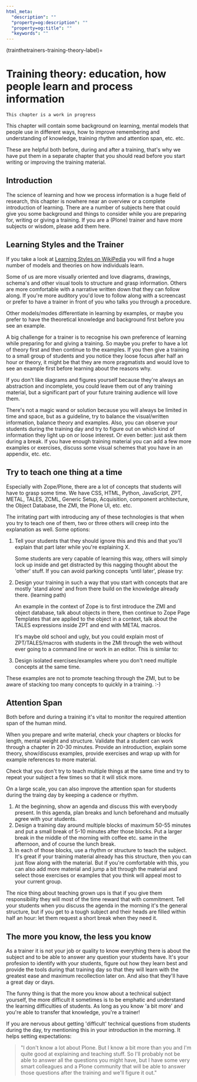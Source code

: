 ```yaml
---
html_meta:
  "description": ""
  "property=og:description": ""
  "property=og:title": ""
  "keywords": ""
---
```


(trainthetrainers-training-theory-label)=

# Training theory: education, how people learn and process information

```{warning}
This chapter is a work in progress
```

This chapter will contain some background on learning, mental models that people use in different ways, how to improve remembering and understanding of knowledge, training rhythm and attention span, etc. etc.

These are helpful both before, during and after a training, that's why we have put them in a separate chapter that you should read before you start writing or improving the training material.

## Introduction

The science of learning and how we process information is a huge field of research, this chapter is nowhere near an overview or a complete introduction of learning. There are a number of subjects here that could give you some background and things to consider while you are preparing for, writing or giving a training. If you are a (Plone) trainer and have more subjects or wisdom, please add them here.

## Learning Styles and the Trainer

If you take a look at [Learning Styles on WikiPedia](https://en.wikipedia.org/wiki/Learning_styles) you will find a huge number of models and theories on how individuals learn.

Some of us are more visually oriented and love diagrams, drawings, schema's and other visual tools to structure and grasp information. Others are more comfortable with a narrative written down that they can follow along. If you're more auditory you'd love to follow along with a screencast or prefer to have a trainer in front of you who talks you through a procedure.

Other models/modes differentiate in learning by examples, or maybe you prefer to have the theoretical knowledge and background first before you see an example.

A big challenge for a trainer is to recognise his own preference of learning while preparing for and giving a training. So maybe you prefer to have a lot of theory first and then continue to the examples. If you then give a training to
a small group of students and you notice they loose focus after half an hour or theory, it might be that they are more pragmatists and would love to see an example first before learning about the reasons why.

If you don't like diagrams and figures yourself because they're always an abstraction and incomplete, you could leave them out of any training material, but a significant part of your future training audience will love them.

There's not a magic wand or solution because you will always be limited in time and space, but as a guideline, try to balance the visual/written information, balance theory and examples. Also, you can observe your students during the training day and try to figure out on which kind of information they light up on or loose interest. Or even better: just ask them during a break. If you have enough training material you can add a few more examples or exercises, discuss some visual schemes that you have in an appendix, etc. etc.

## Try to teach one thing at a time

Especially with Zope/Plone, there are a lot of concepts that students will have to grasp some time. We have CSS, HTML, Python, JavaScript, ZPT, METAL, TALES, ZCML, Generic Setup, Acquisition, component architecture, the Object Database, the ZMI, the Plone UI, etc. etc.

The irritating part with introducing any of these technologies is that when you try to teach one of them, two or three others will creep into the explanation as well. Some options:

1. Tell your students that they should ignore this and this and that you'll
   explain that part later while you're explaining X.

   Some students are very capable of learning this way, others will simply
   lock up inside and get distracted by this nagging thought about the 'other'
   stuff. If you can avoid parking concepts 'until later', please try:

2. Design your training in such a way that you start with concepts that
   are mostly 'stand alone' and from there build on the knowledge already
   there. (learning path)

   An example in the context of Zope is to first introduce the ZMI and object
   database, talk about objects in there, then continue to Zope Page Templates
   that are applied to the object in a context, talk about the TALES
   expressions inside ZPT and end with METAL macros.

   It's maybe old school and ugly, but you could explain most of
   ZPT/TALES/macros with students in the ZMI through the web without ever going
   to a command line or work in an editor. This is similar to:

3. Design isolated exercises/examples where you don't need multiple concepts
   at the same time.

These examples are not to promote teaching through the ZMI, but to be aware of stacking too many concepts to quickly in a training. :-)

## Attention Span

Both before and during a training it's vital to monitor the required attention span of the human mind.

When you prepare and write material, check your chapters or blocks for length, mental weight and structure.  Validate that a student can work through a chapter in 20-30 minutes. Provide an introduction, explain some theory, show/discuss examples, provide exercises and wrap up with for example references to more material.

Check that you don't try to teach multiple things at the same time and try to repeat your subject a few times so that it will stick more.

On a large scale, you can also improve the attention span for students during the traing day by keeping a cadence or rhythm.

1. At the beginning, show an agenda and discuss this with everybody present. In this agenda, plan breaks and lunch beforehand and mutually agree with your students.
2. Design a training day around multiple blocks of maximum 50-55 minutes and put a small break of 5-10 minutes after those blocks. Put a larger break in the middle of the morning with coffee etc. same in the afternoon, and of course the lunch break.
3. In each of those blocks, use a rhythm or structure to teach the subject. It's great if your training material already has this structure, then you can just flow along with the material. But if you're comfortable with this, you can also add more material and jump a bit through the material and select those exercises or examples that you think will appeal most to your current group.

The nice thing about teaching grown ups is that if you give them responsibility they will most of the time reward that with commitment. Tell your students when you discuss the agenda in the morning it's the general structure, but if you get to a tough subject and their heads are filled within half an hour: let them request a short break when they need it.

## The more you know, the less you know

As a trainer it is not your job or quality to know everything there is about the subject and to be able to answer any question your students have. It's your profesion to identify with your students, figure out how they learn best and provide the tools during that training day so that they will learn with the greatest ease and maximum recollection later on. And also that they'll have a great day or days.

The funny thing is that the more you know about a technical subject yourself, the more difficult it sometimes is to be emphatic and understand the learning difficulties of students. As long as you know 'a bit more' and you're able to transfer that knowledge, you're a trainer!

If you are nervous about getting 'difficult' technical questions from students during the day, try mentioning this in your introduction in the morning. It helps setting expectations:

> "I don't know a lot about Plone. But I know a bit more than you and I'm
> quite good at explaining and teaching stuff. So I'll probably not be able
> to answer all the questions you might have, but I have some very smart
> colleagues and a Plone community that will be able to answer those
> questions after the training and we'll figure it out."
